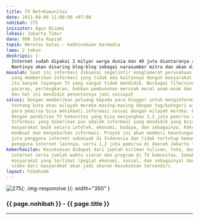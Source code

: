 ```yaml
---
title: TV Net+Komunitas
date: 2011-09-06 11:08:00 +07:00
nohibah: 275
inisiator: Agus Nizami
lokasi: Jakarta Timur
dana: 990 Juta Rupiah
topik: Meretas batas – kebhinekaan bermedia
lama: 2 tahun
deskripsi: |-
  Internet sudah dipakai 2 milyar warga dunia dan 40 juta diantaranya adalah warga Indonesia. Saat ini pemakai Facebook di Indonesia hampir 40 juta sementara jumlah blogger menurut Enda Nasution sudah mencapai 3,4 juta. Ini adalah jumlah yang sangat besar dan harus dimanfaatkan sebagai narasumber yang potensial. Tentu saja seleksi diperlukan untuk mendapat narasumber yang bisa dipercaya dengan berita-berita yang bermanfaat bagi masyarakat.
  Nantinya akan disaring blog-blog sebagai narasumber mitra dan akan dikelompokkan berdasarkan lokasi sekecil mungkin dari kota hingga kecamatan. Bukan hanya artikel tulisan atau foto, namun video yang diupload ke Youtube pun bisa jadi sumber informasi tentang daerah mereka. Penggunaan kategori atau pun tag untuk menandakan satu berita punya relevansi nasional atau lokal (misalnya kota atau kecamatan) akan memudahkan konsumen menikmati informasi yang diinginkan. Untuk menjangkau penduduk lokal dipakai TV Komunitas yang daya pengaruhnya sangat tinggi. Untuk operasional TV Komunitas, diperlukan paling tidak 5 operator untuk mengumpulkan informasi dari Youtube dan juga meliput langsung ke masyarakat. Di sini segala potensi yang ada di masyarakat akan diumumkan ke masyarakat melalui TV dan masyarakat akan diberdayakan melalui TV komunitas TV Komunitas dengan anggaran peralatan Rp 75 juta – 300 juta bisa di”copy paste” ke berbagai tempat lain
masalah: Saat ini informasi dikuasai segelintir konglomerat perusahaan informasi nasional/dunia
  yang memberikan informasi yang tidak ada kaitannya dengan masyarakat lokal. Selain
  itu banyak tayangan TV yang sangat tidak mendidik. Berbagai film/sinetron yang mengajarkan
  pacaran, pertengkaran, bahkan pembunuhan merusak moral anak-anak dan remaja di Indonesia
  dan hal ini mendidik penontonnya jadi sociopat
solusi: Dengan memberikan peluang kepada para blogger untuk menginformasikan berita
  tentang kota atau wilayah mereka masing-masing dengan tag/kategori wilayah mereka,
  para pemirsa bisa menikmati informasi sesuai dengan wilayah mereka. Begitu pula
  dengan pendirian TV komunitas yang bisa menjangkau 1,2 juta pemirsa di sekitarnya.
  Informasi yang diberikan pun adalah informasi yang mendidik yang bisa memberdayakan
  masyarakat baik secara intelek, ekonomi, budaya, dan sebagainya. Rakyat bisa aktif
  membuat dan menyebarkan informasi. Proyek ini akan memberi keuntungan kepada 40
  juta pengguna internet sebanyak di Indonesia dan tidak tertutup kemungkinan 2 milyar
  pengguna internet lainnya, serta 1,2 juta pemirsa di daerah Jakarta Timur
keberhasilan: Kesuksesan didapat dari jumlah kiriman tulisan, foto, dan video di media
  internet serta jumlah waktu siaran dan program di TV komunitas. Semakin banyak komponen
  masyarakat yang terlibat (pegiat ekonomi, sosial, dan sebagainya) dan juga kiriman
  video dari masyarakat akan jadi ukuran kesuksesan tersendiri
layout: hibahcmb
---
```


![275](/static/img/hibahcmb/275.png){: .img-responsive }{: width="350" }

### {{ page.nohibah }} - {{ page.title }}

---
